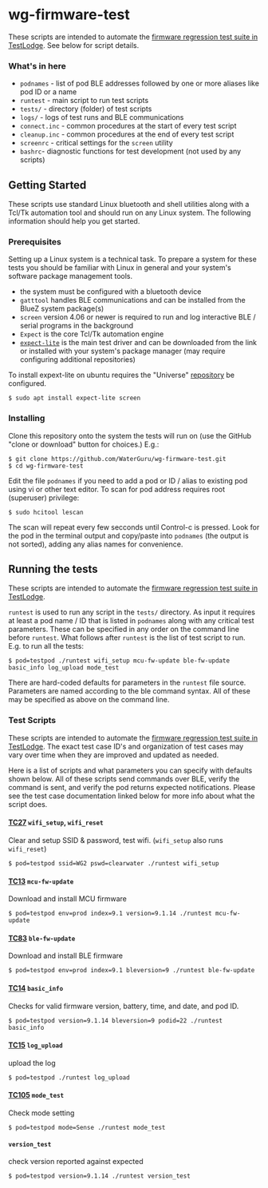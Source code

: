 # wg-firmware-test

These scripts are intended to automate the [firmware regression test suite in TestLodge](https://waterguru.testlodge.com/projects/27528/suites/130300). See below for script details.

### What's in here

* ```podnames``` - list of pod BLE addresses followed by one or more aliases like pod ID or a name
* ```runtest```  - main script to run test scripts
* ```tests/``` - directory (folder) of test scripts
* ```logs/``` - logs of test runs and BLE communications
* ```connect.inc``` - common procedures at the start of every test script
* ```cleanup.inc``` - common procedures at the end of every test script
* ```screenrc``` - critical settings for the ```screen``` utility
* ```bashrc```- diagnostic functions for test development (not used by any scripts)

## Getting Started

These scripts use standard Linux bluetooth and shell utilities along with a Tcl/Tk automation tool and should run on any Linux system. The following information should help you get started.

### Prerequisites

Setting up a Linux system is a technical task. To prepare a system for these tests you should be familiar with Linux in general and your system's software package management tools.

* the system must be configured with a bluetooth device
* ```gatttool``` handles BLE communications and can be installed from the BlueZ system package(s)
* ```screen``` version 4.06 or newer is required to run and log interactive BLE / serial programs in the background
* ```Expect``` is the core Tcl/Tk automation engine
* [```expect-lite```](http://expect-lite.sourceforge.net/expect-lite_install.html) is the main test driver and can be downloaded from the link or installed with your system's package manager (may require configuring additional repositories) 

To install expext-lite on ubuntu requires the "Universe" [repository](https://help.ubuntu.com/community/Repositories#Managing_Repositories) be configured. 

```
$ sudo apt install expect-lite screen
```
### Installing

Clone this repository onto the system the tests will run on (use the GitHub "clone or download" button for choices.) E.g.: 

```
$ git clone https://github.com/WaterGuru/wg-firmware-test.git
$ cd wg-firmware-test
```

Edit the file ```podnames``` if you need to add a pod or ID / alias to existing pod using vi or other text editor. To scan for pod address requires root (superuser) privilege:

```
$ sudo hcitool lescan
```

The scan will repeat every few secconds until Control-c is pressed. Look for the pod in the terminal output and copy/paste into ```podnames``` (the output is not sorted), adding any alias names for convenience.

## Running the tests
These scripts are intended to automate the [firmware regression test suite in TestLodge](https://waterguru.testlodge.com/projects/27528/suites/130300).

```runtest``` is used to run any script in the ```tests/``` directory. As input it requires at least a pod name / ID that is listed in ```podnames``` along with any critical test parameters. These can be specified in any order on the command line before ```runtest```. What follows after ```runtest``` is the list of test script to run. E.g. to run all the tests:

```
$ pod=testpod ./runtest wifi_setup mcu-fw-update ble-fw-update basic_info log_upload mode_test
```

There are hard-coded defaults for parameters in the ```runtest``` file source. Parameters are named according to the ble command syntax. All of these may be specified as above on the command line.


### Test Scripts

These scripts are intended to automate the [firmware regression test suite in TestLodge](https://waterguru.testlodge.com/projects/27528/suites/130300). The exact test case ID's and organization of test cases may vary over time when they are improved and updated as needed.

Here is a list of scripts and what parameters you can specify with defaults shown below. All of these scripts send commands over BLE, verify the command is sent, and verify the pod returns expected notifications. Please see the test case documentation linked below for more info about what the script does.

#### [TC27](https://waterguru.testlodge.com/projects/27528/suites/130300?expand_section=140046#case_2134981) ```wifi_setup```, ```wifi_reset``` 
Clear and setup SSID & password, test wifi. (```wifi_setup``` also runs ```wifi_reset```)
```
$ pod=testpod ssid=WG2 pswd=clearwater ./runtest wifi_setup
```
#### [TC13](https://waterguru.testlodge.com/projects/27528/suites/130300?expand_section=140046#case_2130489) ```mcu-fw-update``` 
Download and install MCU firmware
```
$ pod=testpod env=prod index=9.1 version=9.1.14 ./runtest mcu-fw-update
```
#### [TC83](https://waterguru.testlodge.com/projects/27528/suites/130300?expand_section=140046#case_2155346) ```ble-fw-update``` 
Download and install BLE firmware
```
$ pod=testpod env=prod index=9.1 bleversion=9 ./runtest ble-fw-update
```
#### [TC14](https://waterguru.testlodge.com/projects/27528/suites/130300?expand_section=140046#case_2130492)  ```basic_info```
Checks for valid firmware version, battery, time, and date, and pod ID.
```
$ pod=testpod version=9.1.14 bleversion=9 podid=22 ./runtest basic_info
```
#### [TC15](https://waterguru.testlodge.com/projects/27528/suites/130300?expand_section=140046#case_2130494) ```log_upload``` 
upload the log
```
$ pod=testpod ./runtest log_upload
```
#### [TC105](https://waterguru.testlodge.com/projects/27528/suites/130300?expand_section=140046#case_2262327) ```mode_test```
Check mode setting
```
$ pod=testpod mode=Sense ./runtest mode_test
```
#### ```version_test``` 
check version reported against expected
```
$ pod=testpod version=9.1.14 ./runtest version_test
```

